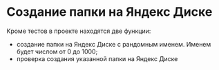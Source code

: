 # Создание папки на Яндекс Диске
Кроме тестов в проекте находятся две функции:
- создание папки на Яндекс Диске с рандомным именем. Именем будет числом от 0 до 1000;
- проверка создания указанной папки на Яндекс Диске
